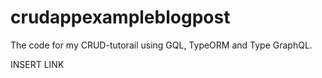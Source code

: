 # crudappexampleblogpost
The code for my CRUD-tutorail using GQL, TypeORM and Type GraphQL.

INSERT LINK
